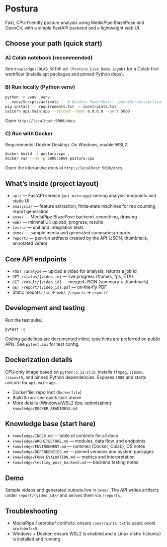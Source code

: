 # Postura

Fast, CPU‑friendly posture analysis using MediaPipe BlazePose and OpenCV, with a simple FastAPI backend and a lightweight web UI.

## Choose your path (quick start)

### A) Colab notebook (recommended)

See `knowledge/COLAB_SETUP.md (Postura_Live_Demo.ipynb)` for a Colab‑first workflow (installs apt packages and pinned Python deps).

### B) Run locally (Python venv)

```bash
python -m venv .venv
. .venv/Scripts/activate    # Windows PowerShell: .venv\Scripts\Activate.ps1
pip install -r requirements.txt -c constraints.txt
uvicorn api.main:app --reload --host 0.0.0.0 --port 5000
```

Open `http://localhost:5000/docs`.

### C) Run with Docker

Requirements: Docker Desktop. On Windows, enable WSL2.

```bash
docker build -t postura:cpu .
docker run --rm -p 5000:5000 postura:cpu
```

Open the interactive docs at `http://localhost:5000/docs`.

## What’s inside (project layout)

- `api/` — FastAPI service (`api.main:app`) serving analysis endpoints and static UI
- `analysis/` — feature extraction, finite‑state machines for rep counting, report generation
- `pose/` — MediaPipe BlazePose backend, smoothing, drawing
- `web/` — minimal UI: upload, progress, results
- `tests/` — unit and integration tests
- `demo/` — sample media and generated summaries/reports
- `report/` — per‑run artifacts created by the API (JSON, thumbnails, annotated video)

## Core API endpoints

- `POST /analyze` — upload a video for analysis, returns a job id
- `GET /status/{video_id}` — live progress (frames, fps, ETA)
- `GET /result/{video_id}` — merged JSON (summary + thumbnails)
- `GET /report/{video_id}.pdf` — on‑the‑fly PDF
- Static mounts: `/ui` → `web/`, `/reports` → `report/`

## Development and testing

Run the test suite:

```bash
pytest -q
```

Coding guidelines are documented inline; type hints are preferred on public APIs. See `pytest.ini` for test config.

## Dockerization details

CPU‑only image based on `python:3.11-slim`, installs `ffmpeg`, `libsm6`, `libxext6`, and pinned Python dependencies. Exposes `5000` and starts uvicorn for `api.main:app`.

- Dockerfile: repo root (`Dockerfile`)
- Build & run: see quick start above
- More details (Windows/WSL2 tips, optimization): `knowledge/DOCKER_READINESS.md`

## Knowledge base (start here)

- `knowledge/INDEX.md` — table of contents for all docs
- `knowledge/ARCHITECTURE.md` — modules, data flow, and endpoints
- `knowledge/ENVIRONMENT.md` — runtimes (Docker, Colab), OS notes
- `knowledge/DEPENDENCIES.md` — pinned versions and system packages
- `knowledge/FORM_EVALUATION.md` — metrics and interpretation
- `knowledge/testing_pose_backend.md` — backend testing notes

## Demo

Sample videos and generated outputs live in `demo/`. The API writes artifacts under `report/{video_id}/` and serves them via `/reports`.

## Troubleshooting

- MediaPipe / protobuf conflicts: ensure `constraints.txt` is used; avoid `protobuf>=5`.
- Windows + Docker: ensure WSL2 is enabled and a Linux distro (Ubuntu) is installed and running.
